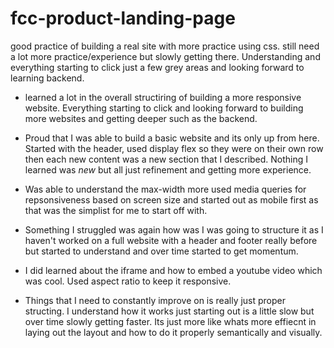 # fcc-product-landing-page
good practice of building a real site with more practice using css. still need a lot more practice/experience but slowly getting there. Understanding and everything starting to click just a few grey areas and looking forward to learning backend. 

- learned a lot in the overall structiring of building a more responsive website. Everything starting to click and looking forward to building more websites and getting deeper such as the backend.
- Proud that I was able to build a basic website and its only up from here. Started with the header, used display flex so they were on their own row then each new content was a new section that I described. Nothing I learned was *new* but all just refinement and getting more experience.
- Was able to understand the max-width more used media queries for repsonsiveness based on screen size and started out as mobile first as that was the simplist for me to start off with.
- Something I struggled was again how was I was going to structure it as I haven't worked on a full website with a header and footer really before but started to understand and over time started to get momentum.
- I did learned about the iframe and how to embed a youtube video which was cool. Used aspect ratio to keep it responsive.

- Things that I need to constantly improve on is really just proper structing. I understand how it works just starting out is a little slow but over time slowly getting faster. Its just more like whats more effiecnt in laying out the layout and how to do it properly semantically and visually. 

